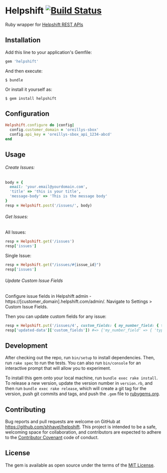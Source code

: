 # Helpshift [![Build Status](https://travis-ci.org/shhavel/helpshift.svg?branch=master)](https://travis-ci.org/shhavel/helpshift)

Ruby wrapper for [Helpshift REST APIs](https://apidocs.helpshift.com/)

## Installation

Add this line to your application's Gemfile:

```ruby
gem 'helpshift'
```

And then execute:

    $ bundle

Or install it yourself as:

    $ gem install helpshift

## Configuration

```ruby
Helpshift.configure do |config|
  config.customer_domain = 'oreillys-sbox'
  config.api_key = 'oreillys-sbox_api_1234-abcd'
end
```

## Usage

###### Create Issues:
```ruby
body = {
  email: 'your.email@yourdomain.com',
  'title' => 'this is your title',
  'message-body' => 'This is the message body'
}
resp = Helpshift.post('/issues/', body)

```

###### Get Issues:

All Issues:
```ruby
resp = Helpshift.get('/issues')
resp['issues']
```

Single Issue:
```ruby
resp = Helpshift.get("/issues/#{issue_id}")
resp['issues']
```
###### Update Custom Issue Fields

Configure issue fields in Helpshift admin - https://[customer_domain].helpshift.com/admin/.
Navigate to Settings > Custom Issue Fields.

Then you can update custom fields for any issue:

```ruby
resp = Helpshift.put('/issues/4', custom_fields: { my_number_field: { type: 'number', value: 43 } }.to_json)
resp['updated-data']['custom_fields']) #=> {'my_number_field' => { 'type' => 'number', 'value' => 43 }}
```

## Development

After checking out the repo, run `bin/setup` to install dependencies. Then, run `rake spec` to run the tests. You can also run `bin/console` for an interactive prompt that will allow you to experiment.

To install this gem onto your local machine, run `bundle exec rake install`. To release a new version, update the version number in `version.rb`, and then run `bundle exec rake release`, which will create a git tag for the version, push git commits and tags, and push the `.gem` file to [rubygems.org](https://rubygems.org).

## Contributing

Bug reports and pull requests are welcome on GitHub at https://github.com/shhavel/helpshift. This project is intended to be a safe, welcoming space for collaboration, and contributors are expected to adhere to the [Contributor Covenant](http://contributor-covenant.org) code of conduct.

## License

The gem is available as open source under the terms of the [MIT License](http://opensource.org/licenses/MIT).
